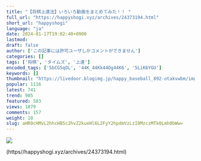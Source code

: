 ```yaml
---
title: "【将棋上達法】いろいろ動画をまとめてみた！！ "
full_url: "https://happyshogi.xyz/archives/24373194.html"
short_url: "happyshogi"
language: "ja"
date: 2024-01-17T19:02:40+0900
lastmod: 
draft: false
author: ['この記事には許可ユーザしかコメントができません']
categories: []
tags: ['将棋', 'タイムズ', '上達']
encoded_tags: ['5bCG5qOL', '44K_44Kk44Og44K6', '5LiK6YGU']
keywords: []
thumbnail: "https://livedoor.blogimg.jp/happy_baseball_892-otakvwbm/imgs/9/8/984ae0ec-s.jpg"
popular: 1116
latest: 741
trend: 905
featured: 583
views: 1879
comments: 157
weight: 10
slug: aHR0cHMvL2hhcHB5c2hvZ2kueHl6L2FyY2hpdmVzLzI0MzczMTk0Lmh0bWw=
---
```


![](https://livedoor.blogimg.jp/happy_baseball_892-otakvwbm/imgs/9/8/984ae0ec-s.jpg)



(https//happyshogi.xyz/archives/24373194.html)
